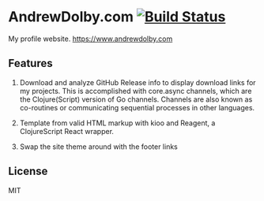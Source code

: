 # AndrewDolby.com [![Build Status](https://travis-ci.org/adolby/AndrewDolby.com.svg?branch=master)](https://travis-ci.org/adolby/AndrewDolby.com)

My profile website. https://www.andrewdolby.com

## Features

1. Download and analyze GitHub Release info to display download links for my projects. This is accomplished with core.async channels, which are the Clojure(Script) version of Go channels. Channels are also known as co-routines or communicating sequential processes in other languages.

2. Template from valid HTML markup with kioo and Reagent, a ClojureScript React wrapper.

3. Swap the site theme around with the footer links

## License
MIT
